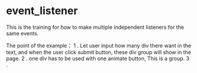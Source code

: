 # event_listener

This is the training for how to make multiple independent listeners for the same events. 

The point of the example：
1 . Let user input how many div there want in the text, and when the user click submit button, these div group will show in the page.
2 . one div has to be used with one animate button, This is a group. 
3 . 
